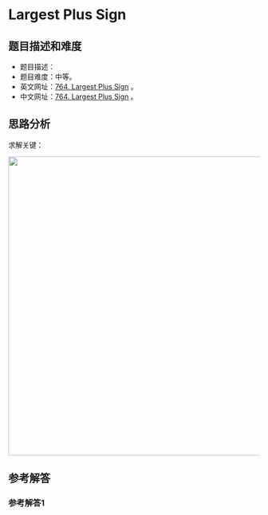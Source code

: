 # Largest Plus Sign

## 题目描述和难度
+ 题目描述：
+ 题目难度：中等。
+ 英文网址：[764. Largest Plus Sign](https://leetcode.com/problems/largest-plus-sign/description/)  。
+ 中文网址：[764. Largest Plus Sign](https://leetcode-cn.com/problems/largest-plus-sign/description/)  。
## 思路分析
求解关键：

<img src="https://liweiwei1419.github.io/images/leetcode-solution/" width="600">

## 参考解答
### 参考解答1

```java

```
